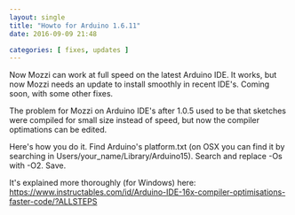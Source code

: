 ```yaml
---
layout: single
title: "Howto for Arduino 1.6.11"
date: 2016-09-09 21:48

categories: [ fixes, updates ]
---
```


Now Mozzi can work at full speed on the latest Arduino IDE.  It works, but now Mozzi needs an update to install smoothly in recent IDE's.  Coming soon, with some other fixes.

The problem for Mozzi on Arduino IDE's after 1.0.5 used to be that sketches were compiled for small size instead of speed, but now the compiler optimations can be edited.

Here's how you do it.  Find Arduino's platform.txt (on OSX you can find it by searching in Users/your_name/Library/Arduino15).  Search and replace -Os with -O2.  Save.

It's explained more thoroughly (for Windows) here:
https://www.instructables.com/id/Arduino-IDE-16x-compiler-optimisations-faster-code/?ALLSTEPS
